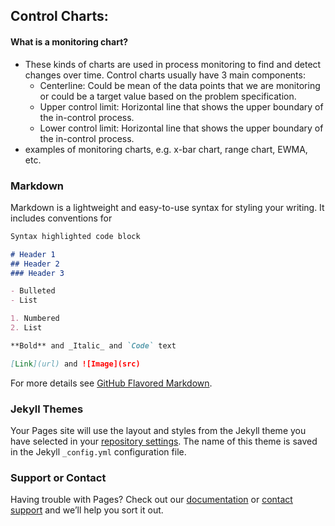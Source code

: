 ## Control Charts:

#### What is a monitoring chart? 
-  These kinds of charts are used in process monitoring to find and detect changes over time. Control charts usually have 3 main components:
    -  Centerline: Could be mean of the data points that we are monitoring or could be a target value based on the problem specification. 
    -  Upper control limit: Horizontal line that shows the upper boundary of the in-control process.
    -  Lower control limit: Horizontal line that shows the upper boundary of the in-control process.
-  examples of monitoring charts, e.g. x-bar chart, range chart, EWMA, etc.
### Markdown

Markdown is a lightweight and easy-to-use syntax for styling your writing. It includes conventions for

```markdown
Syntax highlighted code block

# Header 1
## Header 2
### Header 3

- Bulleted
- List

1. Numbered
2. List

**Bold** and _Italic_ and `Code` text

[Link](url) and ![Image](src)
```

For more details see [GitHub Flavored Markdown](https://guides.github.com/features/mastering-markdown/).

### Jekyll Themes

Your Pages site will use the layout and styles from the Jekyll theme you have selected in your [repository settings](https://github.com/VahabN/Control-charts/settings). The name of this theme is saved in the Jekyll `_config.yml` configuration file.

### Support or Contact

Having trouble with Pages? Check out our [documentation](https://help.github.com/categories/github-pages-basics/) or [contact support](https://github.com/contact) and we’ll help you sort it out.
